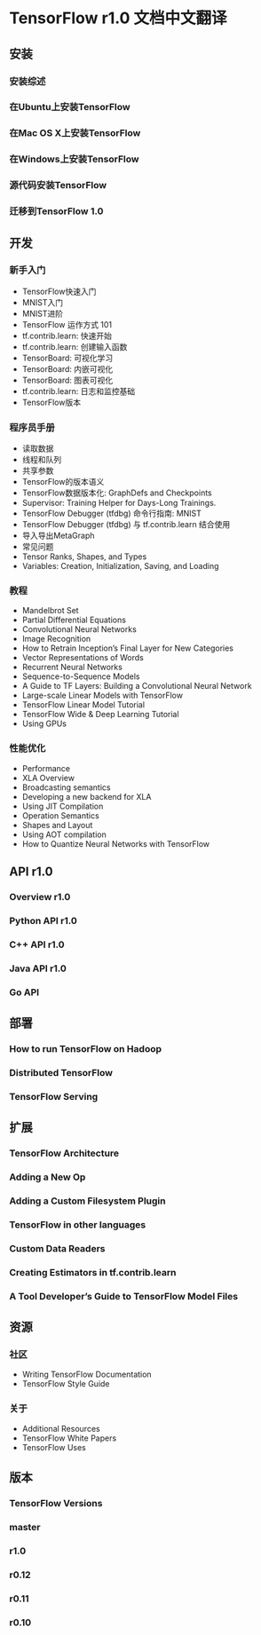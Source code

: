 # TensorFlow r1.0 文档中文翻译  
  
## 安装  
  
### 安装综述  
  
### 在Ubuntu上安装TensorFlow  
  
### 在Mac OS X上安装TensorFlow  
  
### 在Windows上安装TensorFlow  
  
### 源代码安装TensorFlow  
  
### 迁移到TensorFlow 1.0  
  
## 开发  
  
### 新手入门  
  
* TensorFlow快速入门  
* MNIST入门  
* MNIST进阶  
* TensorFlow 运作方式 101  
* tf.contrib.learn: 快速开始  
* tf.contrib.learn: 创建输入函数  
* TensorBoard: 可视化学习  
* TensorBoard: 内嵌可视化  
* TensorBoard: 图表可视化  
* tf.contrib.learn: 日志和监控基础  
* TensorFlow版本  
  
### 程序员手册  
  
* 读取数据  
* 线程和队列  
* 共享参数  
* TensorFlow的版本语义  
* TensorFlow数据版本化: GraphDefs and Checkpoints  
* Supervisor: Training Helper for Days-Long Trainings.  
* TensorFlow Debugger (tfdbg) 命令行指南: MNIST  
* TensorFlow Debugger (tfdbg) 与 tf.contrib.learn 结合使用  
* 导入导出MetaGraph  
* 常见问题  
* Tensor Ranks, Shapes, and Types  
* Variables: Creation, Initialization, Saving, and Loading  
  
### 教程  
  
* Mandelbrot Set  
* Partial Differential Equations  
* Convolutional Neural Networks  
* Image Recognition  
* How to Retrain Inception’s Final Layer for New Categories  
* Vector Representations of Words  
* Recurrent Neural Networks  
* Sequence-to-Sequence Models  
* A Guide to TF Layers: Building a Convolutional Neural Network  
* Large-scale Linear Models with TensorFlow  
* TensorFlow Linear Model Tutorial  
* TensorFlow Wide & Deep Learning Tutorial  
* Using GPUs  
  
### 性能优化  
  
* Performance  
* XLA Overview  
* Broadcasting semantics  
* Developing a new backend for XLA  
* Using JIT Compilation  
* Operation Semantics  
* Shapes and Layout  
* Using AOT compilation  
* How to Quantize Neural Networks with TensorFlow  
  
## API r1.0  
  
### Overview r1.0  
  
### Python API r1.0  
  
### C++ API r1.0  
  
### Java API r1.0  
  
### Go API  
  
## 部署  
  
### How to run TensorFlow on Hadoop  
  
### Distributed TensorFlow  
  
### TensorFlow Serving  
  
## 扩展  
  
### TensorFlow Architecture  
  
### Adding a New Op  
  
### Adding a Custom Filesystem Plugin  
  
### TensorFlow in other languages  
  
### Custom Data Readers  
  
### Creating Estimators in tf.contrib.learn  
  
### A Tool Developer’s Guide to TensorFlow Model Files  
  
## 资源  
  
### 社区  
  
* Writing TensorFlow Documentation  
* TensorFlow Style Guide  
  
### 关于  
  
* Additional Resources  
* TensorFlow White Papers  
* TensorFlow Uses  
  
## 版本  
  
### TensorFlow Versions  
  
### master  
  
### r1.0  
  
### r0.12  
  
### r0.11  
  
### r0.10  
  
